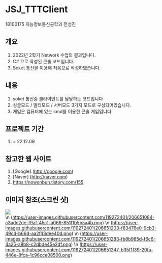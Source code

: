 # JSJ_TTTClient
18100175 지능정보통신공학과 전성진

## 개요
1. 2022년 2학기 Network 수업의 결과입니다.
1. C# 으로 작성된 콘솔 코드입니다.
1. Soket 통신을 이용해 처음으로 작성하였습니다.

## 내용
1. soket 통신중 클라이언트를 담당하는 코드입니다
1. 싱글모드 / 멀티모드 / 서버모드 3가지 모드로 구성되어있습니다.
1. 게임은 컴퓨터에 있는 cmd를 이용한 콘솔 게임입니다.

## 프로젝트 기간
1. ~ 22.12.09

## 참고한 웹 사이트
1. [Google].(http://google.com)
1. [Naver].(http://naver.com)
1. https://nowonbun.tistory.com/155

## 이미지 참조(스크린 샷)
<img src="https://imgs2.dab3games.com/tic-tac-toe-game.png"/>\
\n (https://user-images.githubusercontent.com/119272401/206651084-c3adc2de-f9af-45c1-a066-851f1b5b5a4b.png)
\n (https://user-images.githubusercontent.com/119272401/206651203-f83476e0-9cb3-49cd-b66d-aa2f43dee40d.png)
\n (https://user-images.githubusercontent.com/119272401/206651283-fb8b985d-f6c6-4a25-a8b8-c2dbde45e2df.png)
\n (https://user-images.githubusercontent.com/119272401/206651247-b35f1f39-20fa-446e-8fca-1c96cce08500.png)
